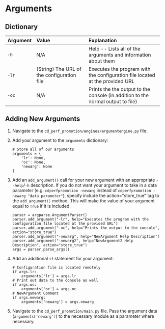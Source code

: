 # Arguments

## Dictionary
| Argument | Value                                      | Explanation                                                                     |
| :------- | :----------------------------------------- | :------------------------------------------------------------------------------ |
| ``-h``   | N/A                                        | Help -- Lists all of the arguments and information about them                   |
| ``-lr``  | (String) The URL of the configuration file | Executes the program with the configuration file located at the provided URL    |
| ``-oc``  | N/A                                        | Prints the the output to the console (in addition to the normal output to file) |

## Adding New Arguments
1. Navigate to the ```cd_perf_promotion/engines/argumentengine.py``` file.
2. Add your argument to the ```arguments``` dictionary:

    ```
    # Store all of our arguments
    arguments = {
        'lr': None,
        'oc': None,
        'newarg': None
    }
    ```
3. Add an ```add_argument()``` call for your new argument with an appropriate ```--help```/```-h``` description. If you do not want your argument to take in a data parameter (e.g. ```cdperfpromotion -newarg``` instead of ```cdperfpromotion -newarg "data parameter"```), specify include the action="store_true" tag to the ```add_argument()``` method. This will make the value of your argument equal to ```True``` if it is included.

   ```
   parser = argparse.ArgumentParser()
   parser.add_argument("-lr", help="Executes the program with the configuration file located at the provided URL")
   parser.add_argument("-oc", help="Prints the output to the console", action="store_true")
   parser.add_argument("-newarg", help="NewArgument Help Description")
   parser.add_argument("-newarg2", help="NewArgument2 Help Description", action="store_true")
   args = parser.parse_args()
   ```
4. Add an additional ```if``` statement for your argument:

   ```
   # Configuration file is located remotely
   if args.lr:
       arguments['lr'] = args.lr
   # Print out data to the console as well
   if args.oc:
       arguments['oc'] = args.oc
   # NewArgument Comment
   if args.newarg:
       arguments['newarg'] = args.newarg
   ```
5. Navigate to the ```cd_perf_promotion/main.py``` file. Pass the argument data (```arguments['newarg']```) to the necessary module as a parameter where necessary.
